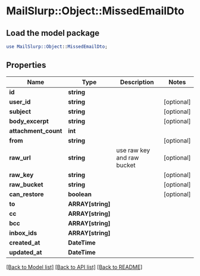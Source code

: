 # MailSlurp::Object::MissedEmailDto

## Load the model package
```perl
use MailSlurp::Object::MissedEmailDto;
```

## Properties
Name | Type | Description | Notes
------------ | ------------- | ------------- | -------------
**id** | **string** |  | 
**user_id** | **string** |  | [optional] 
**subject** | **string** |  | [optional] 
**body_excerpt** | **string** |  | [optional] 
**attachment_count** | **int** |  | 
**from** | **string** |  | [optional] 
**raw_url** | **string** | use raw key and raw bucket | [optional] 
**raw_key** | **string** |  | [optional] 
**raw_bucket** | **string** |  | [optional] 
**can_restore** | **boolean** |  | [optional] 
**to** | **ARRAY[string]** |  | 
**cc** | **ARRAY[string]** |  | 
**bcc** | **ARRAY[string]** |  | 
**inbox_ids** | **ARRAY[string]** |  | 
**created_at** | **DateTime** |  | 
**updated_at** | **DateTime** |  | 

[[Back to Model list]](../README#documentation-for-models) [[Back to API list]](../README#documentation-for-api-endpoints) [[Back to README]](../README)


